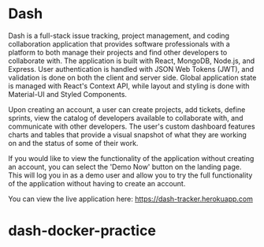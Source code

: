 # Dash

Dash is a full-stack issue tracking, project management, and coding collaboration application that provides software professionals with a platform to both manage their projects and find other developers to collaborate with. The application is built with React, MongoDB, Node.js, and Express. User authentication is handled with JSON Web Tokens (JWT), and validation is done on both the client and server side. Global application state is managed with React's Context API, while layout and styling is done with Material-UI and Styled Components.

Upon creating an account, a user can create projects, add tickets, define sprints, view the catalog of developers available to collaborate with, and communicate with other developers. The user's custom dashboard features charts and tables that provide a visual snapshot of what they are working on and the status of some of their work.

If you would like to view the functionality of the application without creating an account, you can select the 'Demo Now' button on the landing page. This will log you in as a demo user and allow you to try the full functionality of the application without having to create an account.

You can view the live application here: https://dash-tracker.herokuapp.com
# dash-docker-practice
